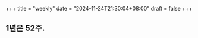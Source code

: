+++
title =  "weekly"
date = "2024-11-24T21:30:04+08:00"
draft = false
+++
## 1년은 52주.

<!-- 
hugo new --kind weekly content/weekly/#.md
-->
